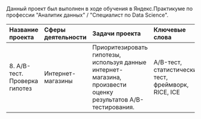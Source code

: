 Данный проект был выполнен в ходе обучения в Яндекс.Практикуме по профессии "Аналитик данных" / "Специалист по Data Science".

| Название проекта | Сферы деятельности | Задачи проекта | Ключевые слова | Ключевые навыки |
| :--------------- | :----------------- | :------------- | :------------- | :-------------- |
| 8. A/B-тест. Проверка гипотез | Интернет-магазины | Приоритезировать гипотезы, используя данные интернет-магазина, произвести оценку результатов A/B-тестирования. | A/B-тест, статистический тест, фреймворк, RICE, ICE | Python, Pandas, Matplotlib, SciPy, A/B-тестирование, проверка статистических гипотез |
